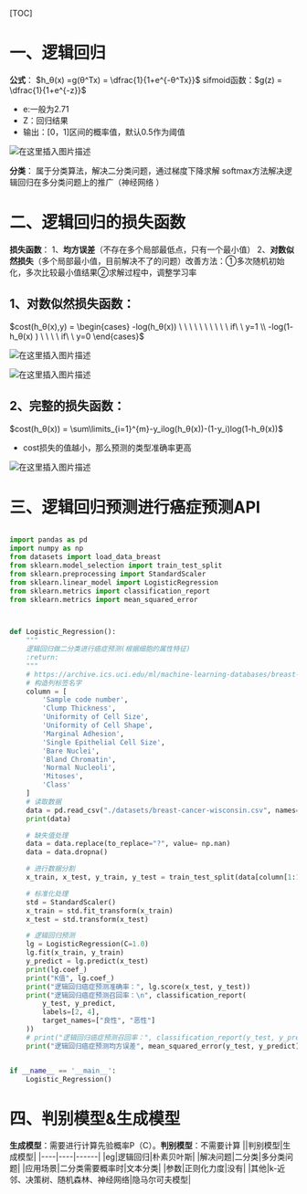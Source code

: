 
[TOC]
# 一、逻辑回归
**公式**：
$h_θ(x) =g(θ^Tx) = \dfrac{1}{1+e^{-θ^Tx}}$
sifmoid函数：$g(z) = \dfrac{1}{1+e^{-z}}$
- e:一般为2.71
- Z：回归结果
- 输出：[0，1]区间的概率值，默认0.5作为阈值

![在这里插入图片描述](https://img-blog.csdnimg.cn/20200324010638183.png?x-oss-process=image/watermark,type_ZmFuZ3poZW5naGVpdGk,shadow_10,text_aHR0cHM6Ly9ibG9nLmNzZG4ubmV0L2d1MzA1NTI0MDcz,size_16,color_FFFFFF,t_70)

**分类**：
属于分类算法，解决二分类问题，通过梯度下降求解
softmax方法解决逻辑回归在多分类问题上的推广（神经网络 ）

# 二、逻辑回归的损失函数
**损失函数**：
1、**均方误差**（不存在多个局部最低点，只有一个最小值）
2、**对数似然损失**（多个局部最小值，目前解决不了的问题）改善方法：①多次随机初始化，多次比较最小值结果②求解过程中，调整学习率
## 1、对数似然损失函数：
$cost(h_θ(x),y) = 
           \begin{cases}
            -log(h_θ(x)) \ \ \ \ \ \ \ \ \ \  if\ \ y=1  
   \\       -log(1- h_θ(x) ) \ \ \ \  if\ \ y=0
    \end{cases}$ 

![在这里插入图片描述](https://img-blog.csdnimg.cn/20200324012656951.png?x-oss-process=image/watermark,type_ZmFuZ3poZW5naGVpdGk,shadow_10,text_aHR0cHM6Ly9ibG9nLmNzZG4ubmV0L2d1MzA1NTI0MDcz,size_16,color_FFFFFF,t_70)

![在这里插入图片描述](https://img-blog.csdnimg.cn/2020032401270512.png?x-oss-process=image/watermark,type_ZmFuZ3poZW5naGVpdGk,shadow_10,text_aHR0cHM6Ly9ibG9nLmNzZG4ubmV0L2d1MzA1NTI0MDcz,size_16,color_FFFFFF,t_70)

## 2、完整的损失函数：
$cost(h_θ(x)) = \sum\limits_{i=1}^{m}-y_ilog(h_θ(x))-(1-y_i)log(1-h_θ(x))$
- cost损失的值越小，那么预测的类型准确率更高

![在这里插入图片描述](https://img-blog.csdnimg.cn/20200324012805839.png?x-oss-process=image/watermark,type_ZmFuZ3poZW5naGVpdGk,shadow_10,text_aHR0cHM6Ly9ibG9nLmNzZG4ubmV0L2d1MzA1NTI0MDcz,size_16,color_FFFFFF,t_70)

# 三、逻辑回归预测进行癌症预测API
```python

import pandas as pd
import numpy as np
from datasets import load_data_breast
from sklearn.model_selection import train_test_split
from sklearn.preprocessing import StandardScaler
from sklearn.linear_model import LogisticRegression
from sklearn.metrics import classification_report
from sklearn.metrics import mean_squared_error



def Logistic_Regression():
    """
    逻辑回归做二分类进行癌症预测(根据细胞的属性特征)
    :return:
    """
    # https://archive.ics.uci.edu/ml/machine-learning-databases/breast-cancer-wisconsin/
    # 构造列标签名字
    column = [
        'Sample code number',
        'Clump Thickness',
        'Uniformity of Cell Size',
        'Uniformity of Cell Shape',
        'Marginal Adhesion',
        'Single Epithelial Cell Size',
        'Bare Nuclei',
        'Bland Chromatin',
        'Normal Nucleoli',
        'Mitoses',
        'Class'
    ]
    # 读取数据
    data = pd.read_csv("./datasets/breast-cancer-wisconsin.csv", names=column)
    print(data)

    # 缺失值处理
    data = data.replace(to_replace="?", value= np.nan)
    data = data.dropna()

    # 进行数据分割
    x_train, x_test, y_train, y_test = train_test_split(data[column[1:10]], data[column[10]], test_size=0.25)

    # 标准化处理
    std = StandardScaler()
    x_train = std.fit_transform(x_train)
    x_test = std.transform(x_test)

    # 逻辑回归预测
    lg = LogisticRegression(C=1.0)
    lg.fit(x_train, y_train)
    y_predict = lg.predict(x_test)
    print(lg.coef_)
    print("K值", lg.coef_)
    print("逻辑回归癌症预测准确率：", lg.score(x_test, y_test))
    print("逻辑回归癌症预测召回率：\n", classification_report(
        y_test, y_predict,
        labels=[2, 4],
        target_names=["良性", "恶性"]
    ))
    # print("逻辑回归癌症预测召回率：", classification_report(y_test, y_predict))
    print("逻辑回归癌症预测均方误差", mean_squared_error(y_test, y_predict))


if __name__ == '__main__':
    Logistic_Regression()


```

# 四、判别模型&生成模型
**生成模型**：需要进行计算先验概率P（C）。**判别模型**：不需要计算
||判别模型|生成模型|
|----|----|------|
|eg|逻辑回归|朴素贝叶斯|
|解决问题|二分类|多分类问题|
|应用场景|二分类需要概率时|文本分类|
|参数|正则化力度|没有|
|其他|k-近邻、决策树、随机森林、神经网络|隐马尔可夫模型|